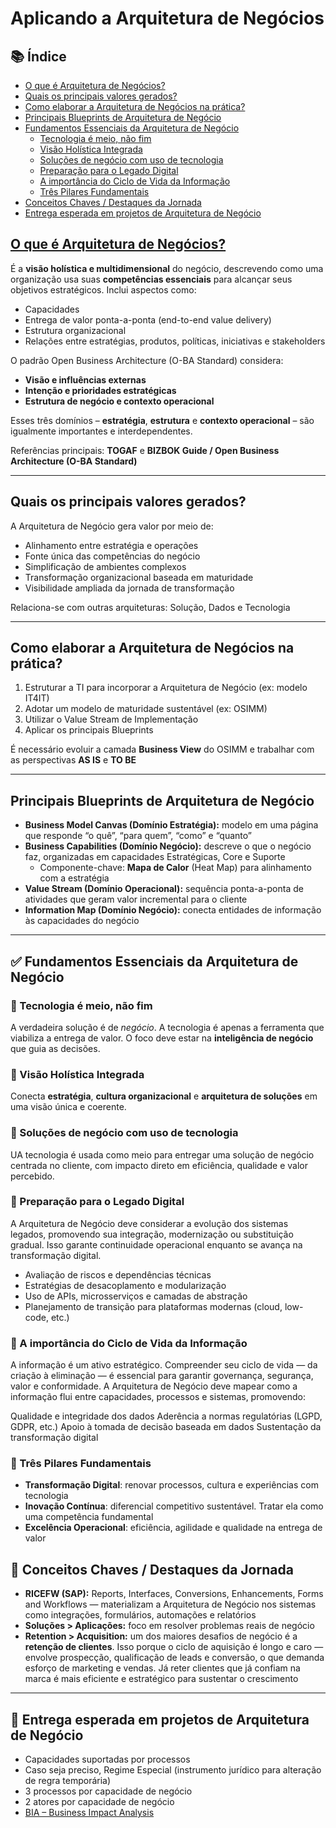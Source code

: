 
# **Aplicando a Arquitetura de Negócios**

## 📚 Índice

- [O que é Arquitetura de Negócios?](#o-que-é-arquitetura-de-negócio)
- [Quais os principais valores gerados?](#quais-os-principais-valores-gerados)
- [Como elaborar a Arquitetura de Negócios na prática?](#como-elaborar-a-arquitetura-de-negócios-na-prática)
- [Principais Blueprints de Arquitetura de Negócio](#principais-blueprints-de-arquitetura-de-negócio)
- [Fundamentos Essenciais da Arquitetura de Negócio](#fundamentos-essenciais-da-arquitetura-de-negócio)
  - [Tecnologia é meio, não fim](#tecnologia-é-meio-não-fim)
  - [Visão Holística Integrada](#visão-holística-integrada)
  - [Soluções de negócio com uso de tecnologia](#soluções-de-negócio-com-uso-de-tecnologia)
  - [Preparação para o Legado Digital](#preparação-para-o-legado-digital)
  - [A importância do Ciclo de Vida da Informação](#a-importância-do-ciclo-de-vida-da-informação)
  - [Três Pilares Fundamentais](#três-pilares-fundamentais)
- [Conceitos Chaves / Destaques da Jornada](#conceitos-chaves--destaques-da-jornada)
- [Entrega esperada em projetos de Arquitetura de Negócio](#entrega-esperada-em-projetos-de-arquitetura-de-negócio)

## [**O que é Arquitetura de Negócios?**](https://github.com/fredrdh/adn/blob/main/arquitetura%20de%20neg%C3%B3cios.md)

É a **visão holística e multidimensional** do negócio, descrevendo como uma organização usa suas **competências essenciais** para alcançar seus objetivos estratégicos. Inclui aspectos como:

- Capacidades  
- Entrega de valor ponta-a-ponta (end-to-end value delivery)  
- Estrutura organizacional  
- Relações entre estratégias, produtos, políticas, iniciativas e stakeholders  

O padrão Open Business Architecture (O-BA Standard) considera:

- **Visão e influências externas**  
- **Intenção e prioridades estratégicas**  
- **Estrutura de negócio e contexto operacional**

Esses três domínios – **estratégia**, **estrutura** e **contexto operacional** – são igualmente importantes e interdependentes.

Referências principais: **TOGAF** e **BIZBOK Guide / Open Business Architecture (O-BA Standard)**

---

## **Quais os principais valores gerados?**

A Arquitetura de Negócio gera valor por meio de:

- Alinhamento entre estratégia e operações  
- Fonte única das competências do negócio  
- Simplificação de ambientes complexos  
- Transformação organizacional baseada em maturidade  
- Visibilidade ampliada da jornada de transformação

Relaciona-se com outras arquiteturas: Solução, Dados e Tecnologia

---

## **Como elaborar a Arquitetura de Negócios na prática?**

1. Estruturar a TI para incorporar a Arquitetura de Negócio (ex: modelo IT4IT)  
2. Adotar um modelo de maturidade sustentável (ex: OSIMM)  
3. Utilizar o Value Stream de Implementação  
4. Aplicar os principais Blueprints  

É necessário evoluir a camada **Business View** do OSIMM e trabalhar com as perspectivas **AS IS** e **TO BE**

---

## **Principais Blueprints de Arquitetura de Negócio**

- **Business Model Canvas (Domínio Estratégia):** modelo em uma página que responde “o quê”, “para quem”, “como” e “quanto”  
- **Business Capabilities (Domínio Negócio):** descreve o que o negócio faz, organizadas em capacidades Estratégicas, Core e Suporte  
  - Componente-chave: **Mapa de Calor** (Heat Map) para alinhamento com a estratégia  
- **Value Stream (Domínio Operacional):** sequência ponta-a-ponta de atividades que geram valor incremental para o cliente  
- **Information Map (Domínio Negócio):** conecta entidades de informação às capacidades do negócio

---

## ✅ Fundamentos Essenciais da Arquitetura de Negócio

### 🔹 Tecnologia é meio, não fim
A verdadeira solução é de *negócio*. A tecnologia é apenas a ferramenta que viabiliza a entrega de valor. O foco deve estar na **inteligência de negócio** que guia as decisões.

### 🔹 Visão Holística Integrada
Conecta **estratégia**, **cultura organizacional** e **arquitetura de soluções** em uma visão única e coerente.

### 🔹 Soluções de negócio com uso de tecnologia
UA tecnologia é usada como meio para entregar uma solução de negócio centrada no cliente, com impacto direto em eficiência, qualidade e valor percebido.

### 🔹 Preparação para o Legado Digital
A Arquitetura de Negócio deve considerar a evolução dos sistemas legados, promovendo sua integração, modernização ou substituição gradual. Isso garante continuidade operacional enquanto se avança na transformação digital.

- Avaliação de riscos e dependências técnicas
- Estratégias de desacoplamento e modularização
- Uso de APIs, microsserviços e camadas de abstração
- Planejamento de transição para plataformas modernas (cloud, low-code, etc.)

### 🔹 A importância do Ciclo de Vida da Informação
A informação é um ativo estratégico. Compreender seu ciclo de vida — da criação à eliminação — é essencial para garantir governança, segurança, valor e conformidade. A Arquitetura de Negócio deve mapear como a informação flui entre capacidades, processos e sistemas, promovendo:

Qualidade e integridade dos dados
Aderência a normas regulatórias (LGPD, GDPR, etc.)
Apoio à tomada de decisão baseada em dados
Sustentação da transformação digital

### 🔹 Três Pilares Fundamentais
- **Transformação Digital**: renovar processos, cultura e experiências com tecnologia  
- **Inovação Contínua**: diferencial competitivo sustentável. Tratar ela como uma competência fundamental
- **Excelência Operacional**: eficiência, agilidade e qualidade na entrega de valor


## 🌟 Conceitos Chaves / Destaques da Jornada

- **RICEFW (SAP):** Reports, Interfaces, Conversions, Enhancements, Forms and Workflows — materializam a Arquitetura de Negócio nos sistemas como integrações, formulários, automações e relatórios  
- **Soluções > Aplicações:** foco em resolver problemas reais de negócio
- **Retention > Acquisition:** um dos maiores desafios de negócio é a **retenção de clientes**. Isso porque o ciclo de aquisição é longo e caro — envolve prospecção, qualificação de leads e conversão, o que demanda esforço de marketing e vendas. Já reter clientes que já confiam na marca é mais eficiente e estratégico para sustentar o crescimento  

---

## 📌 Entrega esperada em projetos de Arquitetura de Negócio

- Capacidades suportadas por processos
- Caso seja preciso, Regime Especial (instrumento jurídico para alteração de regra temporária)  
- 3 processos por capacidade de negócio  
- 2 atores por capacidade de negócio  
- [BIA – Business Impact Analysis](https://tiagosouza.com/coso-controles-internos-estrutura-framework/)